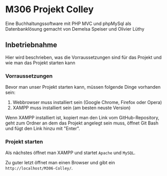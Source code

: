 # M306 Projekt Colley
Eine Buchhaltungssoftware mit PHP MVC und phpMySql als Datenbanklösung gemacht von Demelsa Speiser und Olivier Lüthy

## Inbetriebnahme
Hier wird beschrieben, was die Vorraussetzungen sind für das Projekt und wie man das Projekt starten kann

### Vorraussetzungen
Bevor man unser Projekt starten kann, müssen folgende Dinge vorhanden sein:
1. Webbrowser muss installiert sein (Google Chrome, Firefox oder Opera)
2. XAMPP muss installiert sein (am besten neuste Version)

Wenn XAMPP installiert ist, kopiert man den Link vom GitHub-Repository, geht zum Ordner an dem das Projekt angelegt sein muss, öffnet Git Bash und fügt den Link hinzu mit "Enter".

### Projekt starten
Als nächstes öffnet man XAMPP und startet ```Apache``` und ```MySQL```.

Zu guter letzt öffnet man einen Browser und gibt ein ```http://localhost/M306-Colley/```.